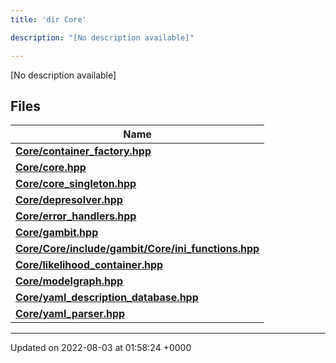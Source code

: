 ```yaml
---
title: 'dir Core'

description: "[No description available]"

---
```







[No description available]

## Files

| Name           |
| -------------- |
| **[Core/container_factory.hpp](/documentation/code/main/files/container__factory_8hpp/#file-container-factory.hpp)**  |
| **[Core/core.hpp](/documentation/code/main/files/core_8hpp/#file-core.hpp)**  |
| **[Core/core_singleton.hpp](/documentation/code/main/files/core__singleton_8hpp/#file-core-singleton.hpp)**  |
| **[Core/depresolver.hpp](/documentation/code/main/files/depresolver_8hpp/#file-depresolver.hpp)**  |
| **[Core/error_handlers.hpp](/documentation/code/main/files/error__handlers_8hpp/#file-error-handlers.hpp)**  |
| **[Core/gambit.hpp](/documentation/code/main/files/gambit_8hpp/#file-gambit.hpp)**  |
| **[Core/Core/include/gambit/Core/ini_functions.hpp](/documentation/code/main/files/core_2include_2gambit_2core_2ini__functions_8hpp/#file-core/include/gambit/core/ini-functions.hpp)**  |
| **[Core/likelihood_container.hpp](/documentation/code/main/files/likelihood__container_8hpp/#file-likelihood-container.hpp)**  |
| **[Core/modelgraph.hpp](/documentation/code/main/files/modelgraph_8hpp/#file-modelgraph.hpp)**  |
| **[Core/yaml_description_database.hpp](/documentation/code/main/files/yaml__description__database_8hpp/#file-yaml-description-database.hpp)**  |
| **[Core/yaml_parser.hpp](/documentation/code/main/files/yaml__parser_8hpp/#file-yaml-parser.hpp)**  |






-------------------------------

Updated on 2022-08-03 at 01:58:24 +0000
